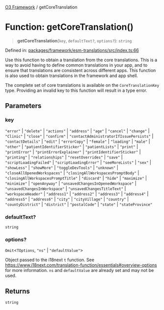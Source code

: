 [O3 Framework](../API.md) / getCoreTranslation

# Function: getCoreTranslation()

> **getCoreTranslation**(`key`, `defaultText?`, `options?`): `string`

Defined in: [packages/framework/esm-translations/src/index.ts:66](https://github.com/habeshabro/openmrs-esm-core/blob/main/packages/framework/esm-translations/src/index.ts#L66)

Use this function to obtain a translation from the core translations. This is a way to avoid having
to define common translations in your app, and to ensure that translations are consistent across
different apps. This function is also used to obtain translations in the framework and app shell.

The complete set of core translations is available on the `CoreTranslationKey` type. Providing an
invalid key to this function will result in a type error.

## Parameters

### key

`"error"` | `"delete"` | `"actions"` | `"address"` | `"age"` | `"cancel"` | `"change"` | `"Clinic"` | `"close"` | `"confirm"` | `"contactAdministratorIfIssuePersists"` | `"contactDetails"` | `"edit"` | `"errorCopy"` | `"female"` | `"loading"` | `"male"` | `"other"` | `"patientIdentifierSticker"` | `"patientLists"` | `"print"` | `"printError"` | `"printErrorExplainer"` | `"printIdentifierSticker"` | `"printing"` | `"relationships"` | `"resetOverrides"` | `"save"` | `"scriptLoadingFailed"` | `"scriptLoadingError"` | `"seeMoreLists"` | `"sex"` | `"showLess"` | `"showMore"` | `"toggleDevTools"` | `"unknown"` | `"closeAllOpenedWorkspaces"` | `"closingAllWorkspacesPromptBody"` | `"closingAllWorkspacesPromptTitle"` | `"discard"` | `"hide"` | `"maximize"` | `"minimize"` | `"openAnyway"` | `"unsavedChangesInOpenedWorkspace"` | `"unsavedChangesInWorkspace"` | `"unsavedChangesTitleText"` | `"workspaceHeader"` | `"address1"` | `"address2"` | `"address3"` | `"address4"` | `"address5"` | `"address6"` | `"city"` | `"cityVillage"` | `"country"` | `"countyDistrict"` | `"district"` | `"postalCode"` | `"state"` | `"stateProvince"`

### defaultText?

`string`

### options?

`Omit`\<`TOptions`, `"ns"` \| `"defaultValue"`\>

Object passed to the i18next `t` function. See https://www.i18next.com/translation-function/essentials#overview-options
          for more information. `ns` and `defaultValue` are already set and may not be used.

## Returns

`string`
